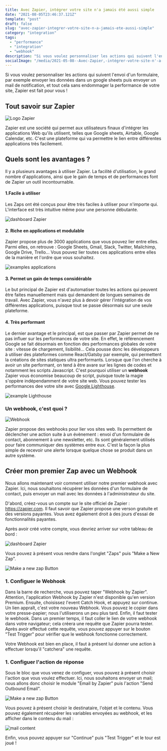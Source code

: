 ```yaml
---
title: Avec Zapier, intégrer votre site n'a jamais été aussi simple
date: "2021-08-05T23:46:37.121Z"
template: "post"
draft: false
slug: "avec-zapier-integrer-votre-site-n-a-jamais-ete-aussi-simple"
category: "integration"
tags:
  - "performance"
  - "integration"
  - "webhook"
description: "Si vous voulez personnaliser les actions qui suivent l'envoi d'un formulaire, par exemple envoyer les données dans un google sheets puis envoyer un mail de notification, et tout cela sans endommager la performance de votre site, Zapier est fait pour vous !"
socialImage: "/media/2021-05-08--Avec-Zapier,-intégrer-votre-site-n'-a-jamais-été-aussi-simple/logoZapier.png"
---
```


Si vous voulez personnaliser les actions qui suivent l'envoi d'un formulaire, par exemple envoyer les données dans un google sheets puis envoyer un mail de notification, et tout cela sans endommager la performance de votre site, Zapier est fait pour vous !

## Tout savoir sur Zapier

![Logo Zapier](/media/2021-05-08--Avec-Zapier,-intégrer-votre-site-n'-a-jamais-été-aussi-simple/logoZapier.png)

Zapier est une société qui permet aux utilisateurs finaux d'intégrer les applications Web qu'ils utilisent, telles que Google sheets, Airtable, Google Calendar, etc. C'est une plateforme qui va permettre le lien entre différentes applications très facilement. 

## Quels sont les avantages ?

Il y a plusieurs avantages à utiliser Zapier. La facilité d'utilisation, le grand nombre d'applications, ainsi que  le gain de temps et  de performances font de Zapier un outil incontournable.

#### 1.Facile à utiliser
Les Zaps ont été conçus pour être très faciles à utiliser pour n'importe qui. L'interface est très intuitive même pour une personne débutante. 

![dashboard Zapier](/media/2021-05-08--Avec-Zapier,-intégrer-votre-site-n'-a-jamais-été-aussi-simple/dashboardZapier.png)

#### 2. Riche en applications et modulable
Zapier propose plus de 3000 applications que vous pouvez lier entre elles. Parmi elles, on retrouve : Google Sheets, Gmail, Slack, Twitter, Mailchimp, Google Drive, Trello... Vous pouvez lier toutes ces applications entre elles de la manière et l'ordre que vous souhaitez. 

![examples applications](/media/2021-05-08--Avec-Zapier,-intégrer-votre-site-n'-a-jamais-été-aussi-simple/apps.png)

#### 3. Permet un gain de temps considérable
Le but principal de Zapier est d'automatiser toutes les actions qui peuvent être faites manuellement mais qui demandent de longues semaines de travail. Avec Zapier, vous n'avez plus à devoir gérer l'intégration de vos différentes applications, puisque tout se passe désormais sur une seule plateforme.


#### 4. Très performant
Le dernier avantage et le principal, est que passer par Zapier permet de ne pas influer sur les performances de votre site. En effet, le référencement Google se fait désormais en fonction des performances globales de votre site : vitesse de chargement, lisibilité... Cela pousse donc les développeurs à utiliser des plateformes comme React/Gatsby par exemple, qui permettent la créations de sites statiques ultra performants. Lorsque que l'on cherche à avoir un site performant, on tend à être avare sur les lignes de codes et notamment les scripts Javascript. C'est pourquoi utiliser un **webhook** Zapier vous économise beaucoup de script, puisque toute la magie s'oppère indépendamment de votre site web. Vous pouvez tester les performances dee votre site avec <a target = "blank" href = "https://chrome.google.com/webstore/detail/lighthouse/blipmdconlkpinefehnmjammfjpmpbjk?hl=fr">Google Lighthouse</a>.

![example Lighthouse](/media/2021-05-08--Avec-Zapier,-intégrer-votre-site-n'-a-jamais-été-aussi-simple/lighthouse.png)


### Un webhook, c'est quoi ? 

![Webhook](/media/2021-05-08--Avec-Zapier,-intégrer-votre-site-n'-a-jamais-été-aussi-simple/webhook.png)

Zapier propose des webhooks pour lier vos sites web. Ils permettent de déclencher une action suite à un évènement : envoi d'un formulaire de contact, abonnement à une newsletter, etc. Ils sont généralement utilisés pour faire communiquer des systèmes entre eux. C'est la façon la plus simple de recevoir une alerte lorsque quelque chose se produit dans un autre système. 

## Créer mon premier Zap avec un Webhook

Nous allons maintenant voir comment utiliser notre premier webhook avec Zapier. Ici, nous souhaitons récupérer les données d'un formulaire de contact, puis envoyer un mail avec les données à l'administrateur du site.

D'abord, créez-vous un compte sur le site officiel de Zapier : <a href = "https://zapier.com/" target = "blank">https://zapier.com</a>. Il faut savoir que Zapier propose une verson gratuite et des versions payantes. Vous avez également droit à des jours d'essai de fonctionnalités payantes.

Après avoir créé votre compte, vous devriez arriver sur votre tableau de bord :

![dashboard Zapier](/media/2021-05-08--Avec-Zapier,-intégrer-votre-site-n'-a-jamais-été-aussi-simple/dashboardZapier.png)

Vous pouvez à présent vous rendre dans l'onglet "Zaps" puis "Make a New Zap".

![Make a new zap Button](/media/2021-05-08--Avec-Zapier,-intégrer-votre-site-n'-a-jamais-été-aussi-simple/button.png)


### 1. Configuer le Webhook

Dans la barre de recherche, vous pouvez taper "Webhook by Zapier". Attention, l'application Webhook by Zapier n'est disponible qu'en version Premium. Ensuite, choisissez l'event Catch Hook, et appuyez sur continue. Un lien appraît, c'est votre nouveau Webhook. Vous pouvez le copier dans votre presse-papier; nous l'utiliserons un peu plus tard. Enfin, il faut tester le webhook. Dans un premier temps, il faut coller le lien de votre webhook dans votre navigateur; cela créera une requête que Zapier pourra tester. Après avoir effectué cette requête, vous pouvez appuyer sur le bouton "Test Trigger" pour vérifier que le webhook fonctionne correctement.
 
Votre Webhook est bien en place, il faut à présent lui donner une action à effectuer lorsqu'il "catchera" une requête.

### 1. Configuer l'action de réponse 

Sous le bloc que vous venez de configuer, vous pouvez à présent choisir l'action que vous voulez effectuer. Ici, nous souhaitons envoyer un mail; nous allons donc choisir le module "Email by Zapier" puis l'action "Send Outbound Email".

![Make a new zap Button](/media/2021-05-08--Avec-Zapier,-intégrer-votre-site-n'-a-jamais-été-aussi-simple/schema.png)


Vous pouvez à présent choisir le destinataire, l'objet et le contenu. Vous pouvez également récupérer les variables envoyées au webhook, et les afficher dans le contenu du mail :

![mail content](/media/2021-05-08--Avec-Zapier,-intégrer-votre-site-n'-a-jamais-été-aussi-simple/mailBody.png)

Enfin, vous pouvez appuyer sur "Continue" puis "Test Trigger" et le tour est joué ! 
